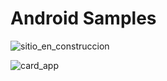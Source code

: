 # Android Samples

![sitio_en_construccion](https://user-images.githubusercontent.com/107706643/175613960-5d0d57f1-a199-4a94-ab3f-b0c54bbaa14e.jpg)

![card_app](https://user-images.githubusercontent.com/107706643/175612147-6e4f4f51-a407-4ae9-9e9e-253040e77c24.gif)


